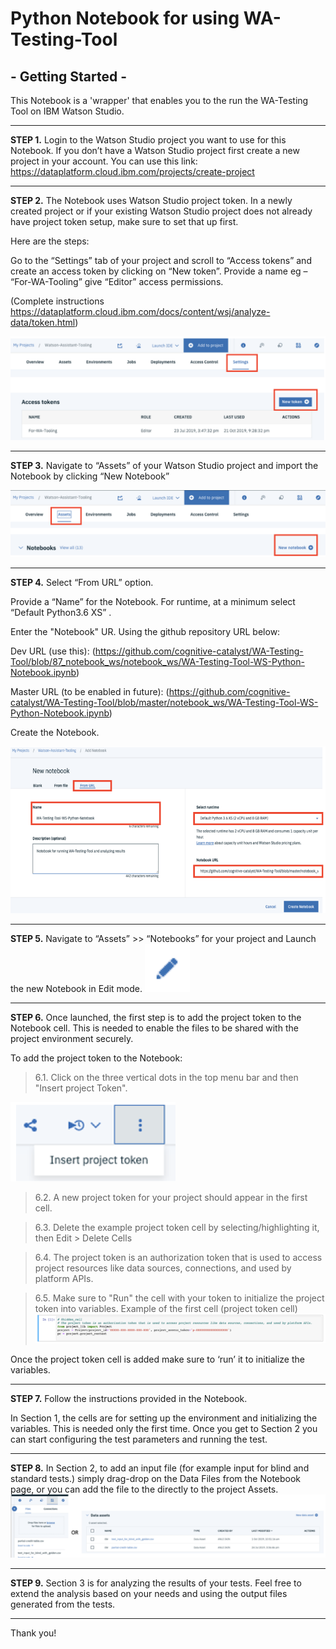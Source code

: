 # Python Notebook for using WA-Testing-Tool
## - Getting Started -

This Notebook is a 'wrapper' that enables you to the run the WA-Testing Tool on IBM Watson Studio. 

---
**STEP 1.**	Login to the Watson Studio project you want to use for this Notebook. If you don’t have a Watson Studio project first create a new project in your account. You can use this link:
https://dataplatform.cloud.ibm.com/projects/create-project

---
**STEP 2.**	The Notebook uses Watson Studio project token. In a newly created project or if your existing Watson Studio project does not already have project token setup, make sure to set that up first. 

Here are the steps:

Go to the “Settings” tab of your project and scroll to “Access tokens” and create an access token by clicking on “New token”. Provide a name eg – “For-WA-Tooling” give “Editor” access permissions.

(Complete instructions https://dataplatform.cloud.ibm.com/docs/content/wsj/analyze-data/token.html)
 
![step2](images/step2.png)

---
**STEP 3.**	Navigate to “Assets” of your Watson Studio project and import the Notebook by clicking “New Notebook”

 ![step3](images/step3.png)

---
**STEP 4.**	Select “From URL” option.

Provide a “Name” for the Notebook. For runtime, at a minimum select “Default Python3.6 XS” .

Enter the "Notebook" UR. Using the github repository URL below:

Dev URL (use this): 
(https://github.com/cognitive-catalyst/WA-Testing-Tool/blob/87_notebook_ws/notebook_ws/WA-Testing-Tool-WS-Python-Notebook.ipynb)

Master URL (to be enabled in future): 
(https://github.com/cognitive-catalyst/WA-Testing-Tool/blob/master/notebook_ws/WA-Testing-Tool-WS-Python-Notebook.ipynb) 

Create the Notebook.

![step4](images/step4.png)
 

---
**STEP 5.**	Navigate to “Assets” >> “Notebooks” for your project and Launch the new Notebook in Edit mode. ![step5](images/step5.png)

---
**STEP 6.**	Once launched, the first step is to add the project token to the Notebook cell. This is needed to enable the files to be shared with the project environment securely. 

To add the project token to the Notebook:

> 6.1.	Click on the three vertical dots in the top menu bar and then "Insert project Token".
 
 ![step6.1](images/step6.1.png)

> 6.2.	A new project token for your project should appear in the first cell.

> 6.3.	Delete the example project token cell by selecting/highlighting it, then Edit > Delete Cells

> 6.4.	The project token is an authorization token that is used to access project resources like data sources, connections, and used by platform APIs.

> 6.5.	Make sure to "Run" the cell with your token to initialize the project token into variables.
  Example of the first cell (project token cell)
  ![step6.5](images/step6.5.png)


Once the project token cell is added make sure to ‘run’ it to initialize the variables.

---
**STEP 7.**	Follow the instructions provided in the Notebook.

In Section 1, the cells are for setting up the environment and initializing the variables. This is needed only the first time. Once you get to Section 2 you can start configuring the test parameters and running the test. 

---
**STEP 8.**	In Section 2, to add an input file (for example input for blind and standard tests.) simply drag-drop on the Data Files from the Notebook page, or you can add the file to the directly to the project Assets.
![step8](images/step8.png)
 
---
**STEP 9.**	Section 3 is for analyzing the results of your tests. Feel free to extend the analysis based on your needs and using the output files generated from the tests.

---
Thank you!

